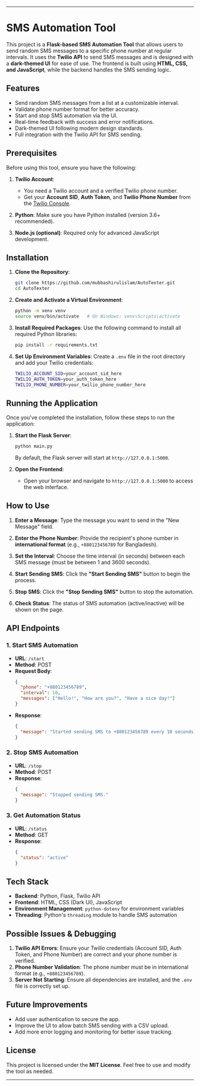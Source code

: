 

---

# SMS Automation Tool

This project is a **Flask-based SMS Automation Tool** that allows users to send random SMS messages to a specific phone number at regular intervals. It uses the **Twilio API** to send SMS messages and is designed with a **dark-themed UI** for ease of use. The frontend is built using **HTML, CSS, and JavaScript**, while the backend handles the SMS sending logic.

## Features

- Send random SMS messages from a list at a customizable interval.
- Validate phone number format for better accuracy.
- Start and stop SMS automation via the UI.
- Real-time feedback with success and error notifications.
- Dark-themed UI following modern design standards.
- Full integration with the Twilio API for SMS sending.

## Prerequisites

Before using this tool, ensure you have the following:

1. **Twilio Account**:
   - You need a Twilio account and a verified Twilio phone number.
   - Get your **Account SID**, **Auth Token**, and **Twilio Phone Number** from the [Twilio Console](https://www.twilio.com/console).

2. **Python**: Make sure you have Python installed (version 3.6+ recommended).

3. **Node.js (optional)**: Required only for advanced JavaScript development.

## Installation

1. **Clone the Repository**:
   ```bash
   git clone https://github.com/mubbashirulislam/AutoTexter.git
   cd AutoTexter
   ```

2. **Create and Activate a Virtual Environment**:
   ```bash
   python -m venv venv
   source venv/bin/activate   # On Windows: venv\Scripts\activate
   ```

3. **Install Required Packages**:
   Use the following command to install all required Python libraries:
   ```bash
   pip install -r requirements.txt
   ```

4. **Set Up Environment Variables**:
   Create a `.env` file in the root directory and add your Twilio credentials:
   ```bash
   TWILIO_ACCOUNT_SID=your_account_sid_here
   TWILIO_AUTH_TOKEN=your_auth_token_here
   TWILIO_PHONE_NUMBER=your_twilio_phone_number_here
   ```

## Running the Application

Once you've completed the installation, follow these steps to run the application:

1. **Start the Flask Server**:
   ```bash
   python main.py
   ```

   By default, the Flask server will start at `http://127.0.0.1:5000`.

2. **Open the Frontend**:
   - Open your browser and navigate to `http://127.0.0.1:5000` to access the web interface.

## How to Use

1. **Enter a Message**: Type the message you want to send in the "New Message" field.
   
2. **Enter the Phone Number**: Provide the recipient's phone number in **international format** (e.g., `+880123456789` for Bangladesh).
   
3. **Set the Interval**: Choose the time interval (in seconds) between each SMS message (must be between 1 and 3600 seconds).

4. **Start Sending SMS**: Click the **"Start Sending SMS"** button to begin the process.

5. **Stop SMS**: Click the **"Stop Sending SMS"** button to stop the automation.

6. **Check Status**: The status of SMS automation (active/inactive) will be shown on the page.

## API Endpoints

### 1. Start SMS Automation
   - **URL**: `/start`
   - **Method**: POST
   - **Request Body**:
     ```json
     {
       "phone": "+880123456789",
       "interval": 10,
       "messages": ["Hello!", "How are you?", "Have a nice day!"]
     }
     ```
   - **Response**:
     ```json
     {
       "message": "Started sending SMS to +880123456789 every 10 seconds."
     }
     ```

### 2. Stop SMS Automation
   - **URL**: `/stop`
   - **Method**: POST
   - **Response**:
     ```json
     {
       "message": "Stopped sending SMS."
     }
     ```

### 3. Get Automation Status
   - **URL**: `/status`
   - **Method**: GET
   - **Response**:
     ```json
     {
       "status": "active"
     }
     ```

## Tech Stack

- **Backend**: Python, Flask, Twilio API
- **Frontend**: HTML, CSS (Dark UI), JavaScript
- **Environment Management**: `python-dotenv` for environment variables
- **Threading**: Python's `threading` module to handle SMS automation

## Possible Issues & Debugging

1. **Twilio API Errors**: Ensure your Twilio credentials (Account SID, Auth Token, and Phone Number) are correct and your phone number is verified.
2. **Phone Number Validation**: The phone number must be in international format (e.g., `+880123456789`).
3. **Server Not Starting**: Ensure all dependencies are installed, and the `.env` file is correctly set up.

## Future Improvements

- Add user authentication to secure the app.
- Improve the UI to allow batch SMS sending with a CSV upload.
- Add more error logging and monitoring for better issue tracking.

## License

This project is licensed under the **MIT License**. Feel free to use and modify the tool as needed.

---

